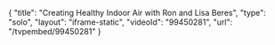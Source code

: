 {
    "title": "Creating Healthy Indoor Air with Ron and Lisa Beres",
    "type": "solo",
    "layout": "iframe-static",
    "videoId": "99450281",
    "url": "\/tvpembed\/99450281"
}